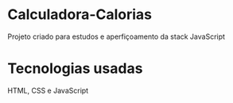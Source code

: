 # Calculadora-Calorias

Projeto criado para estudos e aperfiçoamento da stack JavaScript

# Tecnologias usadas

HTML, CSS e JavaScript
